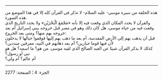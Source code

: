 ------------------------------------------------------------------------

هذه الحلقة من سيرة موسى- عليه السلام- لا تذكر في القرآن كله إلا في هذا
الموضع من هذه السورة.  
والقرآن لا يحدد المكان الذي وقعت فيه إلا بأنه «مَجْمَعَ الْبَحْرَيْنِ» ولا يحدد
التاريخ الذي وقعت فيه من حياة موسى، هل كان ذلك وهو في مصر قبل خروجه ببني
إسرائيل أم بعد خروجه بهم منها؟ ومتى بعد الخروج:  
قبل أن يذهب بهم إلى الأرض المقدسة، أم بعد ما ذهب بهم إليها فوقفوا حيالها
لا يدخلون لأن فيها قوما جبارين؟ أم بعد ذهابهم في التيه، مفرقين مبددين؟  
كذلك لا يذكر القرآن شيئا عن العبد الصالح الذي لقيه موسى. من هو؟ ما اسمه؟
هل هو نبي أو رسول؟  
أم عالم؟ أم ولي؟

------------------------------------------------------------------------

الجزء: 4 ¦ الصفحة: 2277
